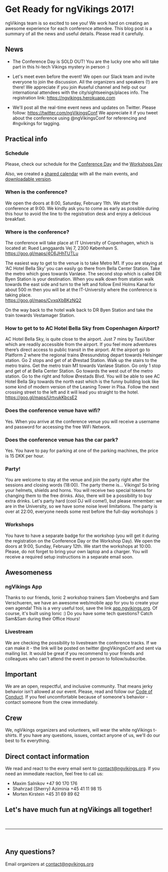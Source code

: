 # Get Ready for ngVikings 2017!
ngVikings team is so excited to see you! We work hard on creating an awesome experience for each conference attendee. This blog post is a summary of all the news and useful details. Please read it carefully.

## News
- The Conference Day is SOLD OUT! You are the lucky one who will take part in this hi-tech Vikings mystery in person :)

- Let's meet even before the event! We open our Slack team and invite everyone to join the discussion. All the organizers and speakers (!) are there! We appreciate if you join #useful channel and help out our international attendees with the city/sightseeings/places info. The registration link: https://ngvikings.herokuapp.com

- We'll post all the real-time event news and updates on Twitter. Please follow: https://twitter.com/ngVikingsConf We appreciate it if you tweet about the conference using @ngVikingsConf for referencing and #ngvikings for tagging.  

## Practical info  

### Schedule

Please, check our schedule for the [Conference Day](https://ngvikings.org/schedule/day1) and the [Workshops Day](https://ngvikings.org/schedule/day2)

Also, we created a [shared calendar](https://calendar.google.com/calendar/embed?src=hksvkputiajdrhdd9jrcrncngo%40group.calendar.google.com&ctz=Europe/Oslo) with all the main events, and [downloadable version](http://bit.ly/vikings-calendar).

### When is the conference?
We open the doors at 8:00, Saturday, February 11th. We start the conference at 9:00. We kindly ask you to come as early as possible during this hour to avoid the line to the registration desk and enjoy a delicious breakfast.

### Where is the conference?
The conference will take place at IT University of Copenhagen, which is located at: Rued Langgaards Vej 7, 2300 København S.  
https://goo.gl/maps/4C6JHhTUTLu

The easiest way to get to the venue is to take Metro M1. If you are staying at ‘AC Hotel Bella Sky’ you can easily go there from Bella Center Station. Take the metro which goes towards Vanløse. The second stop which is called DR Byen Station is your destination. When you walk down from station walk towards the east side and turn to the left and follow Emil Holms Kanal for about 500 m then you will be at the IT-University where the conference is taking place.  
https://goo.gl/maps/CvxqXbBKzNQ2

On the way back to the hotel walk back to DR Byen Station and take the train towards Vestamager Station.

### How to get to to AC Hotel Bella Sky from Copenhagen Airport?
AC Hotel Bella Sky, is quite close to the airport. Just 7 mins by Taxi/Uber which are readily accessible from the airport. If you feel more adventures there’s direct access to public transit in the airport. At the airport go to Platform 2 where the regional trains Øressundstog depart towards Helsingør station. Go 2 stops and get of at Ørestad Station. Walk up the stairs to the metro trains. Get the metro train M1 towards Vanløse Station. Go only 1 stop and get of at Bella Center Station. Go towards the west out of the metro station. Go to the right and follow Ørestads Blvd. You will be able to see AC Hotel Bella Sky towards the north east which is the funny building look like some kind of modern version of the Leaning Tower in Pisa. Follow the next crossing street to the left and it will lead you straight to the hotel.  
https://goo.gl/maps/UrtvukKbcsE2

### Does the conference venue have wifi?
Yes. When you arrive at the conference venue you will receive a username and password for accessing the free WiFi Network.

### Does the conference venue has the car park?
Yes. You have to pay for parking at one of the parking machines, the price is 15 DKK per hour.

### Party!
You are welcome to stay at the venue and join the party right after the sessions and closing words (18:00). The party theme is... Vikings! So bring your helmets, shields and horns. You will receive two special tokens for changing them to the free drinks. Also, there will be a possibility to buy extra drinks. Let's party hard (cool DJ will come!), but please remember: we are in the University, so we have some noise level limitations. The party is over at 22:00, everyone needs some rest before the full-day workshops :)

### Workshops
You have to have a separate badge for the workshop (you will get it during the registration on the Conference Day or the Workshop Day). We open the doors at 9:00, Sunday, February 12th. We start the workshops at 10:00. Please, do not forget to bring your own laptop and a charger. You will receive a required setup instructions in a separate email soon.  

## Awesomeness  

### ngVikings App
Thanks to our friends, Ionic 2 workshop trainers Sam Vloeberghs and Sam Verschueren, we have an awesome web/mobile app for you to create your own agenda! This is a very useful tool, save the link [app.ngvikings.org](https://app.ngvikings.org). Of course, it's built using Ionic :) Do you have some tech questions? Catch Sam&Sam during their Office Hours!

### Livestream
We are checking the possibility to livestream the conference tracks. If we can make it - the link will be posted on twitter @ngVikingsConf and sent via mailing list. It would be great if you recommend to your friends and colleagues who can't attend the event in person to follow/subscribe.

## Important
We are an open, respectful, and inclusive community. That means jerky behavior isn’t allowed at our event. Please, read and follow our [Code of Conduct](https://ngvikings.org/cod/). If you feel uncomfortable because of someone's behavior - contact someone from the crew immediately.

## Crew
We, ngVikings organizers and volunteers, will wear the white ngVikings t-shirts. If you have any questions, issues, contact anyone of us, we'll do our best to fix everything.

## Direct contact information
We read and react to the every email sent to contact@ngvikings.org. If you need an immediate reaction, feel free to call us:

- Maxim Salnikov +47 90 170 176
- Shahrzad (Sherry) Aziminia +45 41 11 98 15
- Morten Kirstein +45 31 69 89 62

## Let's have much fun at ngVikings all together!

&nbsp;
* * *
&nbsp;

## Any questions?
Email organizers at [contact@ngvikings.org](mailto:contact@ngvikings.org)
